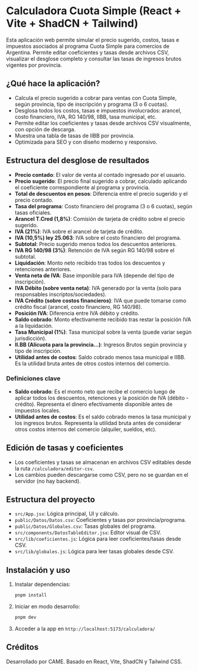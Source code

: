 # Calculadora Cuota Simple (React + Vite + ShadCN + Tailwind)

Esta aplicación web permite simular el precio sugerido, costos, tasas e impuestos asociados al programa Cuota Simple para comercios de Argentina. Permite editar coeficientes y tasas desde archivos CSV, visualizar el desglose completo y consultar las tasas de ingresos brutos vigentes por provincia.

## ¿Qué hace la aplicación?
- Calcula el precio sugerido a cobrar para ventas con Cuota Simple, según provincia, tipo de inscripción y programa (3 o 6 cuotas).
- Desglosa todos los costos, tasas e impuestos involucrados: arancel, costo financiero, IVA, RG 140/98, IIBB, tasa municipal, etc.
- Permite editar los coeficientes y tasas desde archivos CSV visualmente, con opción de descarga.
- Muestra una tabla de tasas de IIBB por provincia.
- Optimizada para SEO y con diseño moderno y responsivo.

## Estructura del desglose de resultados
- **Precio contado**: El valor de venta al contado ingresado por el usuario.
- **Precio sugerido**: El precio final sugerido a cobrar, calculado aplicando el coeficiente correspondiente al programa y provincia.
- **Total de descuentos en pesos**: Diferencia entre el precio sugerido y el precio contado.
- **Tasa del programa**: Costo financiero del programa (3 o 6 cuotas), según tasas oficiales.
- **Arancel T.Cred (1,8%)**: Comisión de tarjeta de crédito sobre el precio sugerido.
- **IVA (21%)**: IVA sobre el arancel de tarjeta de crédito.
- **IVA (10,5%) ley 25.063**: IVA sobre el costo financiero del programa.
- **Subtotal**: Precio sugerido menos todos los descuentos anteriores.
- **IVA RG 140/98 (3%)**: Retención de IVA según RG 140/98 sobre el subtotal.
- **Liquidación**: Monto neto recibido tras todos los descuentos y retenciones anteriores.
- **Venta neta de IVA**: Base imponible para IVA (depende del tipo de inscripción).
- **IVA Débito (sobre venta neta)**: IVA generado por la venta (solo para responsables inscriptos/sociedades).
- **IVA Crédito (sobre costos financieros)**: IVA que puede tomarse como crédito fiscal (arancel, costo financiero, RG 140/98).
- **Posición IVA**: Diferencia entre IVA débito y crédito.
- **Saldo cobrado**: Monto efectivamente recibido tras restar la posición IVA a la liquidación.
- **Tasa Municipal (1%)**: Tasa municipal sobre la venta (puede variar según jurisdicción).
- **II.BB (Alícuota para la provincia...)**: Ingresos Brutos según provincia y tipo de inscripción.
- **Utilidad antes de costos**: Saldo cobrado menos tasa municipal e IIBB. Es la utilidad bruta antes de otros costos internos del comercio.

### Definiciones clave
- **Saldo cobrado**: Es el monto neto que recibe el comercio luego de aplicar todos los descuentos, retenciones y la posición de IVA (débito - crédito). Representa el dinero efectivamente disponible antes de impuestos locales.
- **Utilidad antes de costos**: Es el saldo cobrado menos la tasa municipal y los ingresos brutos. Representa la utilidad bruta antes de considerar otros costos internos del comercio (alquiler, sueldos, etc).

## Edición de tasas y coeficientes
- Los coeficientes y tasas se almacenan en archivos CSV editables desde la ruta `/calculadora/editor-csv`.
- Los cambios pueden descargarse como CSV, pero no se guardan en el servidor (no hay backend).

## Estructura del proyecto
- `src/App.jsx`: Lógica principal, UI y cálculo.
- `public/Datos/Datos.csv`: Coeficientes y tasas por provincia/programa.
- `public/Datos/Globales.csv`: Tasas globales del programa.
- `src/components/DatosTableEditor.jsx`: Editor visual de CSV.
- `src/lib/coeficientes.js`: Lógica para leer coeficientes/tasas desde CSV.
- `src/lib/globales.js`: Lógica para leer tasas globales desde CSV.

## Instalación y uso
1. Instalar dependencias:
   ```sh
   pnpm install
   ```
2. Iniciar en modo desarrollo:
   ```sh
   pnpm dev
   ```
3. Acceder a la app en `http://localhost:5173/calculadora/`

## Créditos
Desarrollado por CAME. Basado en React, Vite, ShadCN y Tailwind CSS.
